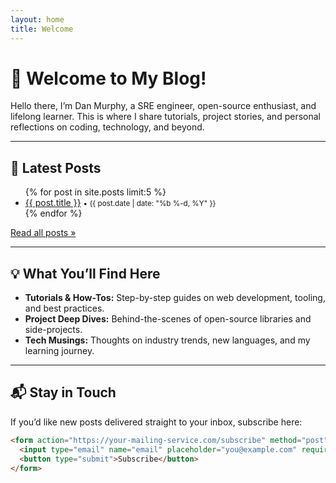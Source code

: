 ```yaml
---
layout: home
title: Welcome
---
```


# 👋 Welcome to My Blog!

Hello there, I’m Dan Murphy, a SRE engineer, open-source enthusiast, and lifelong learner. This is where I share tutorials, project stories, and personal reflections on coding, technology, and beyond.

---

## 📝 Latest Posts

<ul>
  {% for post in site.posts limit:5 %}
    <li>
      <a href="{{ post.url }}">{{ post.title }}</a>
      <small>• {{ post.date | date: "%b %-d, %Y" }}</small>
    </li>
  {% endfor %}
</ul>

[Read all posts »](/archives)

---

## 💡 What You’ll Find Here

- **Tutorials & How-Tos:** Step-by-step guides on web development, tooling, and best practices.  
- **Project Deep Dives:** Behind-the-scenes of open-source libraries and side-projects.  
- **Tech Musings:** Thoughts on industry trends, new languages, and my learning journey.

---

## 📬 Stay in Touch

If you’d like new posts delivered straight to your inbox, subscribe here:

```html
<form action="https://your-mailing-service.com/subscribe" method="post">
  <input type="email" name="email" placeholder="you@example.com" required>
  <button type="submit">Subscribe</button>
</form>
